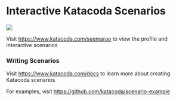 # Interactive Katacoda Scenarios

[![](http://shields.katacoda.com/katacoda/seemarao/count.svg)](https://www.katacoda.com/seemarao "Get your profile on Katacoda.com")

Visit https://www.katacoda.com/seemarao to view the profile and interactive scenarios

### Writing Scenarios
Visit https://www.katacoda.com/docs to learn more about creating Katacoda scenarios

For examples, visit https://github.com/katacoda/scenario-example
